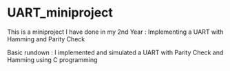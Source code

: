 # UART_miniproject

This is a miniproject I have done in my 2nd Year : Implementing a UART with Hamming and Parity Check

Basic rundown : 
I implemented and simulated a UART with Parity Check and Hamming using C programming 
